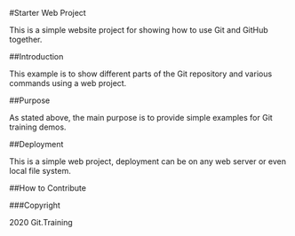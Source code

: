 #Starter Web Project

This is a simple website project for 
showing how to use Git and GitHub together.

##Introduction

This example is to show different parts of the 
Git repository and various commands using a web project.

##Purpose

As stated above, the main purpose is to provide
simple examples for Git training demos.

##Deployment

This is a simple web project, deployment can be 
on any web server or even local file system.

##How to Contribute

###Copyright

2020 Git.Training